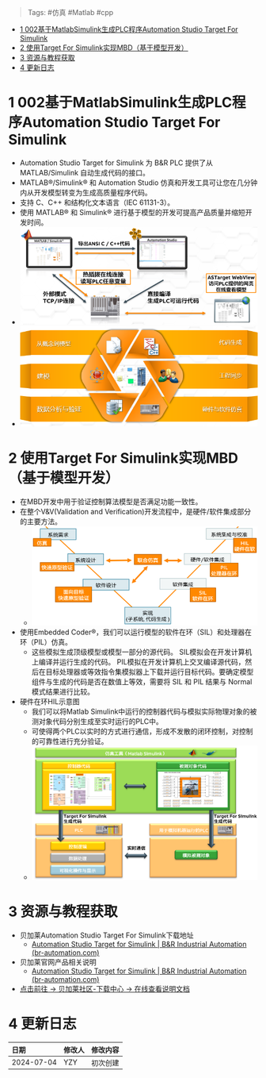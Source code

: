 > Tags: #仿真 #Matlab #cpp

- [1 002基于MatlabSimulink生成PLC程序Automation Studio Target For Simulink](#_1-002%E5%9F%BA%E4%BA%8Ematlabsimulink%E7%94%9F%E6%88%90plc%E7%A8%8B%E5%BA%8Fautomation-studio-target-for-simulink)
- [2 使用Target For Simulink实现MBD（基于模型开发）](#_2-%E4%BD%BF%E7%94%A8target-for-simulink%E5%AE%9E%E7%8E%B0mbd%EF%BC%88%E5%9F%BA%E4%BA%8E%E6%A8%A1%E5%9E%8B%E5%BC%80%E5%8F%91%EF%BC%89)
- [3 资源与教程获取](#_3-%E8%B5%84%E6%BA%90%E4%B8%8E%E6%95%99%E7%A8%8B%E8%8E%B7%E5%8F%96)
- [4 更新日志](#_4-%E6%9B%B4%E6%96%B0%E6%97%A5%E5%BF%97)

# 1 002基于MatlabSimulink生成PLC程序Automation Studio Target For Simulink

- Automation Studio Target for Simulink 为 B&R PLC 提供了从 MATLAB/Simulink 自动生成代码的接口。
- MATLAB®/Simulink® 和 Automation Studio 仿真和开发工具可让您在几分钟内从开发模型转变为生成高质量程序代码。
- 支持 C、C++ 和结构化文本语言（IEC 61131-3）。
- 使用 MATLAB® 和 Simulink® 进行基于模型的开发可提高产品质量并缩短开发时间。
- ![](FILES/002基于MatlabSimulink生成PLC程序Automation%20Studio%20Target%20For%20Simulink/image-20240704153441154.png)
- ![](FILES/002基于MatlabSimulink生成PLC程序Automation%20Studio%20Target%20For%20Simulink/image-20240704153509709.png)

# 2 使用Target For Simulink实现MBD（基于模型开发）

- 在MBD开发中用于验证控制算法模型是否满足功能一致性。
- 在整个V&V(Validation and Verification)开发流程中，是硬件/软件集成部分的主要方法。
    - ![](FILES/002基于MatlabSimulink生成PLC程序Automation%20Studio%20Target%20For%20Simulink/image-20240704154358972.png)
- 使用Embedded Coder®，我们可以运行模型的软件在环（SIL）和处理器在环（PIL）仿真。
    - 这些模拟生成顶级模型或模型一部分的源代码。 SIL模拟会在开发计算机上编译并运行生成的代码。 PIL模拟在开发计算机上交叉编译源代码，然后在目标处理器或等效指令集模拟器上下载并运行目标代码。要确定模型组件与生成的代码是否在数值上等效，需要将 SIL 和 PIL 结果与 Normal 模式结果进行比较。
- 硬件在环HIL示意图
    - 我们可以将Matlab Simulink中运行的控制器代码与模拟实际物理对象的被测对象代码分别生成至实时运行的PLC中。
    - 可使得两个PLC以实时的方式进行通信，形成不发散的闭环控制，对控制的可靠性进行充分验证。
    - ![](FILES/002基于MatlabSimulink生成PLC程序Automation%20Studio%20Target%20For%20Simulink/image-20240704155123683.png)

# 3 资源与教程获取

- 贝加莱Automation Studio Target For Simulink下载地址
    - [Automation Studio Target for Simulink | B&R Industrial Automation (br-automation.com)](https://www.br-automation.com/zh/downloads/software/simulation/libraries-for-matlabsimulink/automation-studio-target-for-simulink/)
- 贝加莱官网产品相关说明
    - [Automation Studio Target for Simulink | B&R Industrial Automation (br-automation.com)](https://www.br-automation.com/en/products/software/modeling-and-simulation/automation-studio-target-for-simulink/)
- [点击前往 → 贝加莱社区-下载中心 → 在线查看说明文档 ](https://br-community.com/downloadDis/260)

# 4 更新日志

| 日期                             | 修改人 | 修改内容 |
| :----------------------------- | :-- | :--- |
| 2024-07-04 | YZY | 初次创建 |

